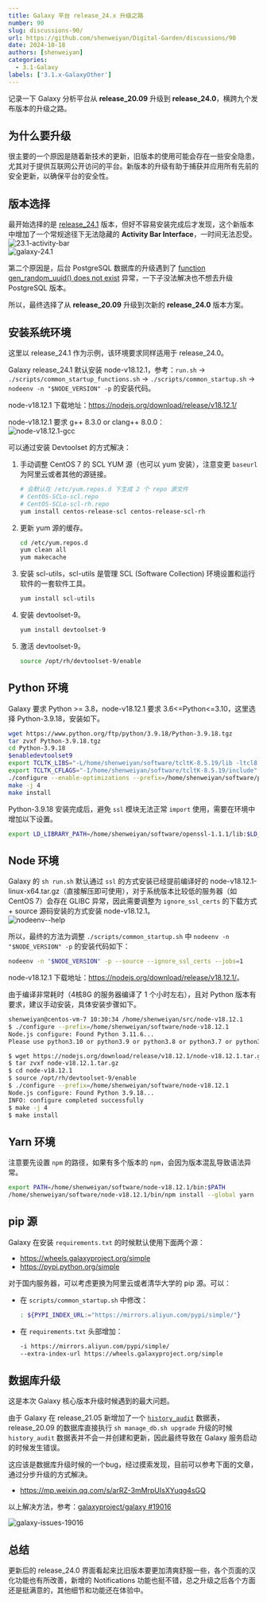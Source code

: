 ```yaml
---
title: Galaxy 平台 release_24.x 升级之路
number: 90
slug: discussions-90/
url: https://github.com/shenweiyan/Digital-Garden/discussions/90
date: 2024-10-18
authors: [shenweiyan]
categories: 
  - 3.1-Galaxy
labels: ['3.1.x-GalaxyOther']
---
```


记录一下 Galaxy 分析平台从 **release_20.09** 升级到 **release_24.0**，横跨九个发布版本的升级之路。

<!-- more -->

## 为什么要升级

很主要的一个原因是随着新技术的更新，旧版本的使用可能会存在一些安全隐患，尤其对于提供互联网公开访问的平台。新版本的升级有助于捕获并应用所有先前的安全更新，以确保平台的安全性。

## 版本选择

最开始选择的是 [release_24.1](https://docs.galaxyproject.org/en/master/releases/24.1_announce_user.html) 版本，但好不容易安装完成后才发现，这个新版本中增加了一个常规途径下无法隐藏的 **Activity Bar Interface**，一时间无法忍受。
![23.1-activity-bar](https://kg.weiyan.cc/2024/10/23.1-activity-bar.png)     
![galaxy-24.1](https://kg.weiyan.cc/2024/10/galaxy-24.1.png)

第二个原因是，后台 PostgreSQL 数据库的升级遇到了 [function gen_random_uuid() does not exist](https://help.galaxyproject.org/t/database-upgrade-error/13687) 异常，一下子没法解决也不想去升级 PostgreSQL 版本。

所以，最终选择了从 **release_20.09** 升级到次新的 **release_24.0** 版本方案。

## 安装系统环境

这里以 release_24.1 作为示例，该环境要求同样适用于 release_24.0。

Galaxy release_24.1 默认安装 node-v18.12.1，参考：`run.sh` → `./scripts/common_startup_functions.sh` → `./scripts/common_startup.sh` → `nodeenv -n "$NODE_VERSION" -p` 的安装代码。

node-v18.12.1 下载地址：<https://nodejs.org/download/release/v18.12.1/>

node-v18.12.1 要求 g++ 8.3.0 or clang++ 8.0.0：    
![node-v18.12.1-gcc](https://kg.weiyan.cc/2024/10/node-v18.12.1-gcc.webp)

可以通过安装 Devtoolset 的方式解决：    

1. 手动调整  CentOS 7 的 SCL YUM 源（也可以 yum 安装），注意变更 `baseurl` 为阿里云或者其他的源链接。
   ```bash
   # 会默认在 /etc/yum.repos.d 下生成 2 个 repo 源文件
   # CentOS-SCLo-scl.repo
   # CentOS-SCLo-scl-rh.repo
   yum install centos-release-scl centos-release-scl-rh
   ```
2. 更新 yum 源的缓存。
   ```bash
   cd /etc/yum.repos.d
   yum clean all
   yum makecache
   ```
3. 安装 scl-utils，scl-utils 是管理 SCL (Software Collection) 环境设置和运行软件的一套软件工具。
   ```bash
   yum install scl-utils
   ```
4. 安装 devtoolset-9。
   ```bash
   yum install devtoolset-9
   ```
5. 激活 devtoolset-9。
   ```bash
   source /opt/rh/devtoolset-9/enable
   ```

## Python 环境

Galaxy 要求 Python >= 3.8，node-v18.12.1 要求 3.6<=Python<=3.10，这里选择 Python-3.9.18，安装如下。

```bash
wget https://www.python.org/ftp/python/3.9.18/Python-3.9.18.tgz
tar zvxf Python-3.9.18.tgz
cd Python-3.9.18
$enabledevtoolset9
export TCLTK_LIBS="-L/home/shenweiyan/software/tcltK-8.5.19/lib -ltcl8.5 -ltk8.5"
export TCLTK_CFLAGS="-I/home/shenweiyan/software/tcltK-8.5.19/include"
./configure --enable-optimizations --prefix=/home/shenweiyan/software/python-3.9.18 --with-openssl=/home/shenweiyan/software/openssl-1.1.1/ --with-tcltk-includes="-I/home/shenweiyan/software/tcltK-8.5.19/include" --with-tcltk-libs="-L/home/shenweiyan/software/tcltK-8.5.19/lib -ltcl8.5 -ltk8.5" 
make -j 4
make install
```

Python-3.9.18 安装完成后，避免 `ssl` 模块无法正常 `import` 使用，需要在环境中增加以下设置。
```bash
export LD_LIBRARY_PATH=/home/shenweiyan/software/openssl-1.1.1/lib:$LD_LIBRARY_PATH
```

## Node 环境

Galaxy 的 `sh run.sh` 默认通过 `ssl` 的方式安装已经提前编译好的 node-v18.12.1-linux-x64.tar.gz（直接解压即可使用），对于系统版本比较低的服务器（如 CentOS 7）会存在 GLIBC 异常，因此需要调整为 `ignore_ssl_certs` 的下载方式 + source 源码安装的方式安装 node-v18.12.1。     
![nodeenv--help](https://kg.weiyan.cc/2024/10/nodeenv-help.webp)

所以，最终的方法为调整 `./scripts/common_startup.sh` 中 `nodeenv -n "$NODE_VERSION" -p` 的安装代码如下：
```bash
nodeenv -n "$NODE_VERSION" -p --source --ignore_ssl_certs --jobs=1
```

node-v18.12.1 下载地址：<https://nodejs.org/download/release/v18.12.1/>。

由于编译非常耗时（4核8G 的服务器编译了 1 个小时左右），且对 Python 版本有要求，建议手动安装，具体安装步骤如下。
```bash
shenweiyan@centos-vm-7 10:30:34 /home/shenweiyan/src/node-v18.12.1
$ ./configure --prefix=/home/shenweiyan/software/node-v18.12.1
Node.js configure: Found Python 3.11.6...
Please use python3.10 or python3.9 or python3.8 or python3.7 or python3.6.
```

```bash
$ wget https://nodejs.org/download/release/v18.12.1/node-v18.12.1.tar.gz
$ tar zvxf node-v18.12.1.tar.gz
$ cd node-v18.12.1
$ source /opt/rh/devtoolset-9/enable
$ ./configure --prefix=/home/shenweiyan/software/node-v18.12.1
Node.js configure: Found Python 3.9.18...
INFO: configure completed successfully
$ make -j 4
$ make install
```

## Yarn 环境

注意要先设置 `npm` 的路径，如果有多个版本的 `npm`，会因为版本混乱导致语法异常。

```bash
export PATH=/home/shenweiyan/software/node-v18.12.1/bin:$PATH
/home/shenweiyan/software/node-v18.12.1/bin/npm install --global yarn
```

## pip 源

Galaxy 在安装 `requirements.txt` 的时候默认使用下面两个源：

- <https://wheels.galaxyproject.org/simple>
- <https://pypi.python.org/simple>

对于国内服务器，可以考虑更换为阿里云或者清华大学的 pip 源。可以：

- 在 `scripts/common_startup.sh` 中修改：
  ```bash
  : ${PYPI_INDEX_URL:="https://mirrors.aliyun.com/pypi/simple/"}
  ```

- 在 `requirements.txt` 头部增加：
  ```bash
  -i https://mirrors.aliyun.com/pypi/simple/
  --extra-index-url https://wheels.galaxyproject.org/simple
  ```

## 数据库升级

这是本次 Galaxy 核心版本升级时候遇到的最大问题。

由于 Galaxy 在 release_21.05 新增加了一个 [`history_audit`](https://github.com/galaxyproject/galaxy/pull/11914) 数据表，release_20.09 的数据库直接执行 `sh manage_db.sh upgrade` 升级的时候 `history_audit` 数据表并不会一并创建和更新，因此最终导致在 Galaxy 服务启动的时候发生错误。

这应该是数据库升级时候的一个bug，经过摸索发现，目前可以参考下面的文章，通过分步升级的方式解决。

- <https://mp.weixin.qq.com/s/arRZ-3mMrpUIsXYuqg4sGQ>

以上解决方法，参考：[galaxyproject/galaxy #19016](https://github.com/galaxyproject/galaxy/issues/19016)   
  
![galaxy-issues-19016](https://kg.weiyan.cc/2024/10/galaxy-issues-19016.png)

## 总结

更新后的 release_24.0 界面看起来比旧版本要更加清爽舒服一些，各个页面的汉化功能也有所改善，新增的 Notifications 功能也挺不错，总之升级之后各个方面还是挺满意的，其他细节和功能还在体验中。


<script src="https://giscus.app/client.js"
	data-repo="shenweiyan/Digital-Garden"
	data-repo-id="R_kgDOKgxWlg"
	data-mapping="number"
	data-term="90"
	data-reactions-enabled="1"
	data-emit-metadata="0"
	data-input-position="bottom"
	data-theme="light"
	data-lang="zh-CN"
	crossorigin="anonymous"
	async>
</script>
